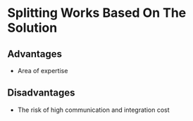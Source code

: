 # Splitting Works Based On The Solution

## Advantages

- Area of expertise

## Disadvantages

- The risk of high communication and integration cost